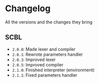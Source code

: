 # Changelog
All the versions and the changes they bring

## SCBL
- `2.0.0`: Made lexer and compiler
- `2.0.1`: Rewrote parameters handler
- `2.0.3`: Improved lexer
- `2.0.5`: Improved compiler
- `2.1.0`: Finished interpreter (environment)
- `2.1.1`: Fixed parameters handler
